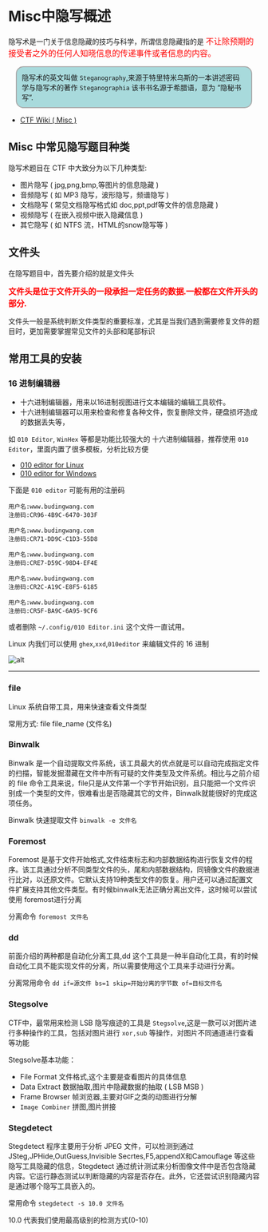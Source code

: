 # Misc中隐写概述
隐写术是一门关于信息隐藏的技巧与科学，所谓信息隐藏指的是 <font color='red' face=Monaco size=3>不让除预期的接受者之外的任何人知晓信息的传递事件或者信息的内容。</font>

<div style='border-radius:15px;display:block;background-color:#a8dadc;border:2px solid #aaa;margin:15px;padding:10px;'>
 隐写术的英文叫做 <code>Steganography</code>,来源于特里特米乌斯的一本讲述密码学与隐写术的著作 <code>Steganographia</code> 该书书名源于希腊语，意为 “隐秘书写”.
</div>

+ [CTF Wiki ( Misc )](https://ctf-wiki.org/misc/introduction/)



## Misc 中常见隐写题目种类
隐写术题目在 CTF 中大致分为以下几种类型:
+ 图片隐写 ( jpg,png,bmp,等图片的信息隐藏 )
+ 音频隐写 ( 如 MP3 隐写，波形隐写，频谱隐写 )
+ 文档隐写 ( 常见文档隐写格式如 doc,ppt,pdf等文件的信息隐藏 )
+ 视频隐写 ( 在嵌入视频中嵌入隐藏信息 )
+ 其它隐写 ( 如 NTFS 流，HTML的snow隐写等 )

## 文件头

在隐写题目中，首先要介绍的就是文件头

<font color='red' face=Monaco size=3>**文件头是位于文件开头的一段承担一定任务的数据.一般都在文件开头的部分.**</font> 

文件头一般是系统判断文件类型的重要标准，尤其是当我们遇到需要修复文件的题目时，更加需要掌握常见文件的头部和尾部标识


## 常用工具的安装

### 16 进制编辑器

+ 十六进制编辑器，用来以16进制视图进行文本编辑的编辑工具软件。
+ 十六进制编辑器可以用来检查和修复各种文件，恢复删除文件，硬盘损坏造成的数据丢失等，

如 `010 Editor`, `WinHex` 等都是功能比较强大的 十六进制编辑器，推荐使用 `010 Editor`，里面内置了很多模板，分析比较方便


+ [010 editor for Linux](https://www.sweetscape.com/download/010editor/download_010editor_linux64.html)
+ [010 editor for Windows]()

下面是 `010 editor` 可能有用的注册码

```
用户名:www.budingwang.com
注册码:CR96-4B9C-6470-303F

用户名:www.budingwang.com
注册码:CR71-DD9C-C1D3-55D8

用户名:www.budingwang.com
注册码:CRE7-D59C-98D4-EF4E

用户名:www.budingwang.com
注册码:CR2C-A19C-E8F5-6185

用户名:www.budingwang.com
注册码:CR5F-BA9C-6A95-9CF6
```
或者删除 `~/.config/010 Editor.ini` 这个文件一直试用。

Linux 内我们可以使用 `ghex`,`xxd`,`010editor` 来编辑文件的 16 进制

![alt](https://zhouhao-blog.oss-cn-shanghai.aliyuncs.com/blog/Misc/Note/intro_misc.assets/2022-09-25_16-12.png)

---

### file 

Linux 系统自带工具，用来快速查看文件类型

常用方式: file file_name (文件名)

### Binwalk
Binwalk 是一个自动提取文件系统，该工具最大的优点就是可以自动完成指定文件的扫描，智能发掘潜藏在文件中所有可疑的文件类型及文件系统。相比与之前介绍的 file 命令工具来说，file只是从文件第一个字节开始识别，且只能把一个文件识别成一个类型的文件，很难看出是否隐藏其它的文件，Binwalk就能很好的完成这项任务。

Binwalk 快速提取文件 `binwalk -e 文件名`


### Foremost

Foremost 是基于文件开始格式,文件结束标志和内部数据结构进行恢复文件的程序。该工具通过分析不同类型文件的头，尾和内部数据结构，同镜像文件的数据进行比对，以还原文件。它默认支持19种类型文件的恢复。用户还可以通过配置文件扩展支持其他文件类型。有时候binwalk无法正确分离出文件，这时候可以尝试使用 foremost进行分离

分离命令 `foremost 文件名`

### dd 
前面介绍的两种都是自动化分离工具,dd 这个工具是一种半自动化工具，有的时候自动化工具不能实现文件的分离，所以需要使用这个工具来手动进行分离。

分离常用命令 `dd if=源文件 bs=1 skip=开始分离的字节数 of=目标文件名`


### Stegsolve

CTF中，最常用来检测 LSB 隐写痕迹的工具是 `Stegsolve`,这是一款可以对图片进行多种操作的工具，包括对图片进行 `xor,sub` 等操作，对图片不同通道进行查看等功能

Stegsolve基本功能：
+ File Format 文件格式,这个主要是查看图片的具体信息
+ Data Extract 数据抽取,图片中隐藏数据的抽取 ( LSB MSB )
+ Frame Browser 帧浏览器,主要对GIF之类的动图进行分解
+ `Image Combiner` 拼图,图片拼接

### Stegdetect
Stegdetect 程序主要用于分析 JPEG 文件，可以检测到通过 JSteg,JPHide,OutGuess,Invisible Secrtes,F5,appendX和Camouflage 等这些隐写工具隐藏的信息，Stegdetect 通过统计测试来分析图像文件中是否包含隐藏内容。它运行静态测试以判断隐藏的内容是否存在。此外，它还尝试识别隐藏内容是通过哪个隐写工具嵌入的。

常用命令 `stegdetect -s 10.0 文件名`

10.0 代表我们使用最高级别的检测方式(0-10)


